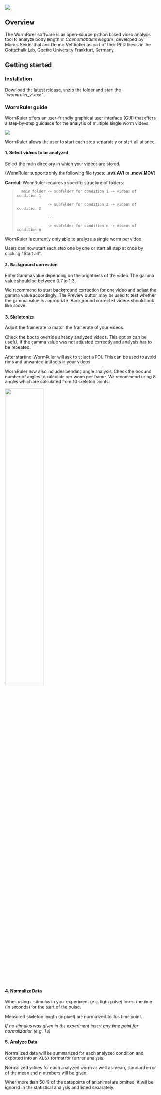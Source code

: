 ![](https://i.imgur.com/LH6GvZm.png)

## Overview 
The WormRuler software is an open-source python based video analysis tool to analyze body length of _Caenorhabditis elegans_, developed by Marius Seidenthal and Dennis Vettkötter as part of their PhD thesis in the Gottschalk Lab, Goethe University Frankfurt, Germany.

## Getting started

### Installation

Download the [latest release](https://github.com/dvettkoe/wormruler/releases/tag/v1.1.0), unzip the folder and start the _"wormruler_v*.exe"_.

### WormRuler guide

WormRuler offers an user-friendly graphical user interface (GUI) that offers a step-by-step guidance for the analysis of multiple single worm videos.

![](https://i.imgur.com/VjMOw95.gif)

WormRuler allows the user to start each step separately or start all at once.

#### 1. Select videos to be analyzed
Select the main directory in which your videos are stored.

(WormRuler supports only the following file types: **.avi/.AVI** or **.mov/.MOV**)

**Careful**: WormRuler requires a specific structure of folders:

>	    main folder -> subfolder for condition 1 -> videos of condition 1
>	
>                   -> subfolder for condition 2 -> videos of condition 2
>				        	
>                   ...
>					        
>                   -> subfolder for condition n -> videos of condition n 
>					        
WormRuler is currently only able to analyze a single worm per video.

Users can now start each step one by one or start all step at once by clicking "Start all".

#### 2. Background correction
Enter Gamma value depending on the brightness of the video. The gamma value should be between 0.7 to 1.3.

We recommend to start background correction for one video and adjust the gamma value accordingly. The Preview button may be used to test whether the gamma value is appropriate. Background corrected videos should look like above.

#### 3. Skeletonize
Adjust the framerate to match the framerate of your videos.

Check the box to override already analyzed videos. This option can be useful, if the gamma value was not adjusted correctly and analysis has to be repeated.

After starting, WormRuler will ask to select a ROI. This can be used to avoid rims and unwanted artifacts in your videos.

WormRuler now also includes bending angle analysis. Check the box and number of angles to calculate per worm per frame. We recommend using 8 angles which are calculated from 10 skeleton points:

<img src="https://i.imgur.com/ytdtDWe.png" width="50%" height="50%">



#### 4. Normalize Data
When using a stimulus in your experiment (e.g. light pulse) insert the time (in seconds) for the start of the pulse.

Measured skeleton length (in pixel) are normalized to this time point.

_If no stimulus was given in the experiment insert any time point for normalization (e.g. 1 s)_

#### 5. Analyze Data
Normalized data will be summarized for each analyzed condition and exported into an XLSX format for further analysis.

Normalized values for each analyzed worm as well as mean, standard error of the mean and n numbers will be given.

When more than 50 % of the datapoints of an animal are omitted, it will be ignored in the statistical analysis and listed separately.
